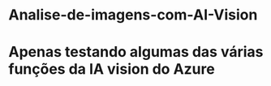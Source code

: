 # Analise-de-imagens-com-AI-Vision 
# Apenas testando algumas das várias funções da IA vision do Azure
